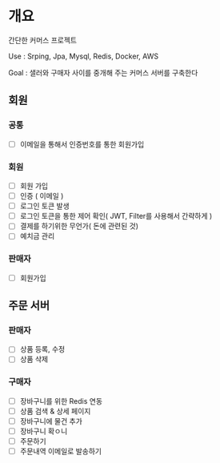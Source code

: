 # 개요
간단한 커머스 프로젝트

Use : Srping, Jpa, Mysql, Redis, Docker, AWS

Goal : 샐러와 구매자 사이를 중개해 주는 커머스 서버를 구축한다

## 회원
### 공통
- [ ] 이메일을 통해서 인증번호를 통한 회원가입

### 회원
- [ ]  회원 가입
- [ ]  인증 ( 이메일 )
- [ ]  로그인 토큰 발생
- [ ]  로그인 토큰을 통한 제어 확인( JWT, Filter를 사용해서 간략하게 )
- [ ]  결제를 하기위한 무언가( 돈에 관련된 것)
- [ ]  예치금 관리

### 판매자
- [ ]  회원가입

## 주문 서버

### 판매자
- [ ]  상품 등록, 수정 
- [ ]  상품 삭제

### 구매자
- [ ]  장바구니를 위한 Redis 연동
- [ ]  상품 검색 & 상세 페이지
- [ ]  장바구니에 물건 추가
- [ ]  장바구니 확ㅇ니
- [ ]  주문하기
- [ ]  주문내역 이메일로 발송하기
